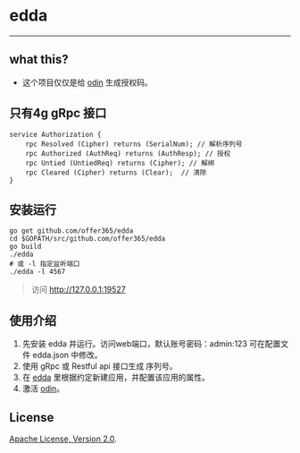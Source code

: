 # edda #

----

## what this? ##
- 这个项目仅仅是给 [odin](https://github.com/offer365/odin) 生成授权码。 

## 只有4g gRpc 接口
```
service Authorization {
    rpc Resolved (Cipher) returns (SerialNum); // 解析序列号
    rpc Authorized (AuthReq) returns (AuthResp); // 授权
    rpc Untied (UntiedReq) returns (Cipher); // 解绑
    rpc Cleared (Cipher) returns (Clear);  // 清除
}

```


## 安装运行 ##
```
go get github.com/offer365/edda
cd $GOPATH/src/github.com/offer365/edda
go build
./edda 
# 或 -l 指定监听端口
./edda -l 4567
```

> 访问 http://127.0.0.1:19527


## 使用介绍 ##
1. 先安装 edda 并运行。访问web端口，默认账号密码：admin:123 可在配置文件 edda.json 中修改。
2. 使用 gRpc 或 Restful api 接口生成 序列号。
3. 在 [edda](https://github.com/offer365/edda) 里根据约定新建应用，并配置该应用的属性。
5. 激活 [odin](https://github.com/offer365/odin)。

## License
[Apache License, Version 2.0](http://www.apache.org/licenses/LICENSE-2.0.html).